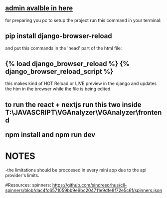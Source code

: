 
<a href="http://127.0.0.1:8000/admin/"><h2>admin avalble in here</h2></a>
<p>
for preparing you pc to setup the project run this command in your terminal:</p>
<h2>
  pip install django-browser-reload  </h2>

<p>
 and put this commands in the 'head' part of the html file:</p>
<h2>
{% load django_browser_reload %}
{% django_browser_reload_script %}
</h2>

<p>
this makes kind of HOT Reload or LIVE preview in the django and updates the htm in the browser while the file is being edited.</p>

<h2>
to run the react + nextjs   run this two  inside T:\JAVASCRIPT\VGAnalyzer\VGAnalyzer\frontend

  npm install   and   npm run dev
</h2>



# NOTES

-the limitations should be proccesed in every mini app due to the api provider's limits.




#Resources:
    spinners:
      https://github.com/sindresorhus/cli-spinners/blob/dac4fc6571059bb9e9bc204711e9dfe8f72e5c6f/spinners.json



  
